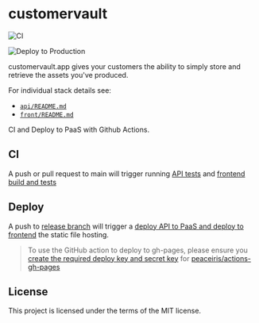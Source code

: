 # customervault

![CI](https://github.com/jonwhittlestone/customervault/workflows/CI/badge.svg)

![Deploy to Production](https://github.com/jonwhittlestone/customervault/workflows/Deploy%20to%20Production/badge.svg)

customervault.app gives your customers the ability to simply store and retrieve the assets you've produced.

For individual stack details see:

- [`api/README.md`](https://github.com/jonwhittlestone/customervault/tree/main/api)
- [`front/README.md`](https://github.com/jonwhittlestone/customervault/tree/main/front)

CI and Deploy to PaaS with Github Actions.


## CI

A push or pull request to main will trigger running [API tests](https://github.com/jonwhittlestone/customervault/blob/main/.github/workflows/main.yml) and [frontend build and tests](https://github.com/jonwhittlestone/customervault/blob/main/.github/workflows/ci_front.yml)

## Deploy

A push to [release branch](https://github.com/jonwhittlestone/customervault/tree/release) will trigger a [deploy API to PaaS and deploy to frontend](https://github.com/jonwhittlestone/customervault/blob/main/.github/workflows/deploy.yml) the static file hosting.

> To use the GitHub action to deploy to gh-pages, please ensure you [create the required deploy key and secret key](https://github.com/marketplace/actions/github-pages-action#%EF%B8%8F-create-ssh-deploy-key) for [peaceiris/actions-gh-pages](https://github.com/marketplace/actions/github-pages-action)
## License

This project is licensed under the terms of the MIT license.
